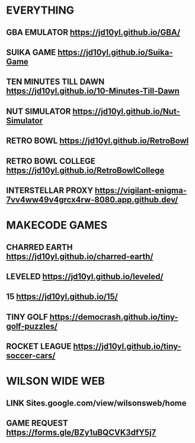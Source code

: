 # EVERYTHING
## GBA EMULATOR https://jd10yl.github.io/GBA/
## SUIKA GAME https://jd10yl.github.io/Suika-Game
## TEN MINUTES TILL DAWN https://jd10yl.github.io/10-Minutes-Till-Dawn
## NUT SIMULATOR https://jd10yl.github.io/Nut-Simulator
## RETRO BOWL https://jd10yl.github.io/RetroBowl
## RETRO BOWL COLLEGE https://jd10yl.github.io/RetroBowlCollege
## INTERSTELLAR PROXY https://vigilant-enigma-7vv4ww49v4grcx4rw-8080.app.github.dev/

# MAKECODE GAMES
## CHARRED EARTH https://jd10yl.github.io/charred-earth/
## LEVELED https://jd10yl.github.io/leveled/
## 15 https://jd10yl.github.io/15/
## TINY GOLF https://democrash.github.io/tiny-golf-puzzles/
## ROCKET LEAGUE https://jd10yl.github.io/tiny-soccer-cars/

# WILSON WIDE WEB
## LINK Sites.google.com/view/wilsonsweb/home 
## GAME REQUEST https://forms.gle/BZy1uBQCVK3dfY5j7
